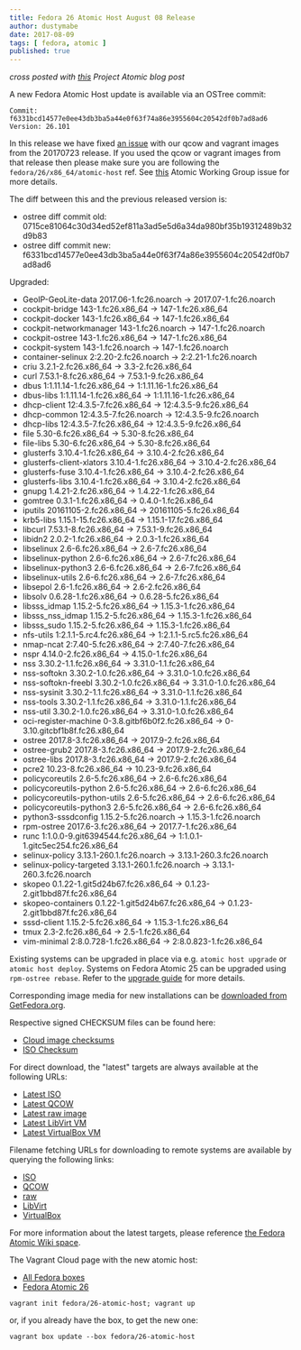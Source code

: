 ```yaml
---
title: Fedora 26 Atomic Host August 08 Release
author: dustymabe
date: 2017-08-09
tags: [ fedora, atomic ]
published: true
---
```


*cross posted with [this](http://www.projectatomic.io/blog/2017/08/fedora-atomic-august-08/)
Project Atomic blog post*

A new Fedora Atomic Host update is available via an OSTree commit:

```
Commit: f6331bcd14577e0ee43db3ba5a44e0f63f74a86e3955604c20542df0b7ad8ad6
Version: 26.101
```

In this release we have fixed [an issue](https://pagure.io/atomic-wg/issue/307)
with our qcow and vagrant images from the 20170723 release. If you used the qcow 
or vagrant images from that release then please make sure you are
following the `fedora/26/x86_64/atomic-host` ref. See [this](https://pagure.io/atomic-wg/issue/307)
Atomic Working Group issue for more details.

The diff between this and the previous released version is:

- ostree diff commit old: 0715ce81064c30d34ed52ef811a3ad5e5d6a34da980bf35b19312489b32d9b83
- ostree diff commit new: f6331bcd14577e0ee43db3ba5a44e0f63f74a86e3955604c20542df0b7ad8ad6

Upgraded:

- GeoIP-GeoLite-data 2017.06-1.fc26.noarch -> 2017.07-1.fc26.noarch
- cockpit-bridge 143-1.fc26.x86_64 -> 147-1.fc26.x86_64
- cockpit-docker 143-1.fc26.x86_64 -> 147-1.fc26.x86_64
- cockpit-networkmanager 143-1.fc26.noarch -> 147-1.fc26.noarch
- cockpit-ostree 143-1.fc26.x86_64 -> 147-1.fc26.x86_64
- cockpit-system 143-1.fc26.noarch -> 147-1.fc26.noarch
- container-selinux 2:2.20-2.fc26.noarch -> 2:2.21-1.fc26.noarch
- criu 3.2.1-2.fc26.x86_64 -> 3.3-2.fc26.x86_64
- curl 7.53.1-8.fc26.x86_64 -> 7.53.1-9.fc26.x86_64
- dbus 1:1.11.14-1.fc26.x86_64 -> 1:1.11.16-1.fc26.x86_64
- dbus-libs 1:1.11.14-1.fc26.x86_64 -> 1:1.11.16-1.fc26.x86_64
- dhcp-client 12:4.3.5-7.fc26.x86_64 -> 12:4.3.5-9.fc26.x86_64
- dhcp-common 12:4.3.5-7.fc26.noarch -> 12:4.3.5-9.fc26.noarch
- dhcp-libs 12:4.3.5-7.fc26.x86_64 -> 12:4.3.5-9.fc26.x86_64
- file 5.30-6.fc26.x86_64 -> 5.30-8.fc26.x86_64
- file-libs 5.30-6.fc26.x86_64 -> 5.30-8.fc26.x86_64
- glusterfs 3.10.4-1.fc26.x86_64 -> 3.10.4-2.fc26.x86_64
- glusterfs-client-xlators 3.10.4-1.fc26.x86_64 -> 3.10.4-2.fc26.x86_64
- glusterfs-fuse 3.10.4-1.fc26.x86_64 -> 3.10.4-2.fc26.x86_64
- glusterfs-libs 3.10.4-1.fc26.x86_64 -> 3.10.4-2.fc26.x86_64
- gnupg 1.4.21-2.fc26.x86_64 -> 1.4.22-1.fc26.x86_64
- gomtree 0.3.1-1.fc26.x86_64 -> 0.4.0-1.fc26.x86_64
- iputils 20161105-2.fc26.x86_64 -> 20161105-5.fc26.x86_64
- krb5-libs 1.15.1-15.fc26.x86_64 -> 1.15.1-17.fc26.x86_64
- libcurl 7.53.1-8.fc26.x86_64 -> 7.53.1-9.fc26.x86_64
- libidn2 2.0.2-1.fc26.x86_64 -> 2.0.3-1.fc26.x86_64
- libselinux 2.6-6.fc26.x86_64 -> 2.6-7.fc26.x86_64
- libselinux-python 2.6-6.fc26.x86_64 -> 2.6-7.fc26.x86_64
- libselinux-python3 2.6-6.fc26.x86_64 -> 2.6-7.fc26.x86_64
- libselinux-utils 2.6-6.fc26.x86_64 -> 2.6-7.fc26.x86_64
- libsepol 2.6-1.fc26.x86_64 -> 2.6-2.fc26.x86_64
- libsolv 0.6.28-1.fc26.x86_64 -> 0.6.28-5.fc26.x86_64
- libsss_idmap 1.15.2-5.fc26.x86_64 -> 1.15.3-1.fc26.x86_64
- libsss_nss_idmap 1.15.2-5.fc26.x86_64 -> 1.15.3-1.fc26.x86_64
- libsss_sudo 1.15.2-5.fc26.x86_64 -> 1.15.3-1.fc26.x86_64
- nfs-utils 1:2.1.1-5.rc4.fc26.x86_64 -> 1:2.1.1-5.rc5.fc26.x86_64
- nmap-ncat 2:7.40-5.fc26.x86_64 -> 2:7.40-7.fc26.x86_64
- nspr 4.14.0-2.fc26.x86_64 -> 4.15.0-1.fc26.x86_64
- nss 3.30.2-1.1.fc26.x86_64 -> 3.31.0-1.1.fc26.x86_64
- nss-softokn 3.30.2-1.0.fc26.x86_64 -> 3.31.0-1.0.fc26.x86_64
- nss-softokn-freebl 3.30.2-1.0.fc26.x86_64 -> 3.31.0-1.0.fc26.x86_64
- nss-sysinit 3.30.2-1.1.fc26.x86_64 -> 3.31.0-1.1.fc26.x86_64
- nss-tools 3.30.2-1.1.fc26.x86_64 -> 3.31.0-1.1.fc26.x86_64
- nss-util 3.30.2-1.0.fc26.x86_64 -> 3.31.0-1.0.fc26.x86_64
- oci-register-machine 0-3.8.gitbf6b0f2.fc26.x86_64 -> 0-3.10.gitcbf1b8f.fc26.x86_64
- ostree 2017.8-3.fc26.x86_64 -> 2017.9-2.fc26.x86_64
- ostree-grub2 2017.8-3.fc26.x86_64 -> 2017.9-2.fc26.x86_64
- ostree-libs 2017.8-3.fc26.x86_64 -> 2017.9-2.fc26.x86_64
- pcre2 10.23-8.fc26.x86_64 -> 10.23-9.fc26.x86_64
- policycoreutils 2.6-5.fc26.x86_64 -> 2.6-6.fc26.x86_64
- policycoreutils-python 2.6-5.fc26.x86_64 -> 2.6-6.fc26.x86_64
- policycoreutils-python-utils 2.6-5.fc26.x86_64 -> 2.6-6.fc26.x86_64
- policycoreutils-python3 2.6-5.fc26.x86_64 -> 2.6-6.fc26.x86_64
- python3-sssdconfig 1.15.2-5.fc26.noarch -> 1.15.3-1.fc26.noarch
- rpm-ostree 2017.6-3.fc26.x86_64 -> 2017.7-1.fc26.x86_64
- runc 1:1.0.0-9.git6394544.fc26.x86_64 -> 1:1.0.1-1.gitc5ec254.fc26.x86_64
- selinux-policy 3.13.1-260.1.fc26.noarch -> 3.13.1-260.3.fc26.noarch
- selinux-policy-targeted 3.13.1-260.1.fc26.noarch -> 3.13.1-260.3.fc26.noarch
- skopeo 0.1.22-1.git5d24b67.fc26.x86_64 -> 0.1.23-2.git1bbd87f.fc26.x86_64
- skopeo-containers 0.1.22-1.git5d24b67.fc26.x86_64 -> 0.1.23-2.git1bbd87f.fc26.x86_64
- sssd-client 1.15.2-5.fc26.x86_64 -> 1.15.3-1.fc26.x86_64
- tmux 2.3-2.fc26.x86_64 -> 2.5-1.fc26.x86_64
- vim-minimal 2:8.0.728-1.fc26.x86_64 -> 2:8.0.823-1.fc26.x86_64

Existing systems can be upgraded in place via e.g. `atomic host upgrade` or
`atomic host deploy`.  Systems on Fedora Atomic 25 can be upgraded using `rpm-ostree rebase`.
Refer to the [upgrade guide](/2017/08/03/fedora-25-26-atomic-host-upgrade-guide/)
for more details.

Corresponding image media for new installations can be 
[downloaded from GetFedora.org](https://getfedora.org/en/atomic/download/).

Respective signed CHECKSUM files can be found here:

* [Cloud image checksums](https://alt.fedoraproject.org/pub/alt/atomic/stable/Fedora-Atomic-26-20170807.0/CloudImages/x86_64/images/Fedora-CloudImages-26-20170807.0-x86_64-CHECKSUM)
* [ISO Checksum](https://alt.fedoraproject.org/pub/alt/atomic/stable/Fedora-Atomic-26-20170807.0/Atomic/x86_64/iso/Fedora-Atomic-26-20170807.0-x86_64-CHECKSUM)

For direct download, the "latest" targets are always available at the following URLs:

* [Latest ISO](https://getfedora.org/atomic_iso_latest)
* [Latest QCOW](https://getfedora.org/atomic_qcow2_latest)
* [Latest raw image](https://getfedora.org/atomic_raw_latest)
* [Latest LibVirt VM](https://getfedora.org/atomic_vagrant_libvirt_latest)
* [Latest VirtualBox VM](https://getfedora.org/atomic_vagrant_virtualbox_latest)

Filename fetching URLs for downloading to remote systems are available by querying the following links:

* [ISO](https://getfedora.org/atomic_iso_latest_filename)
* [QCOW](https://getfedora.org/atomic_qcow2_latest_filename)
* [raw](https://getfedora.org/atomic_raw_latest_filename)
* [LibVirt](https://getfedora.org/atomic_vagrant_libvirt_latest_filename)
* [VirtualBox](https://getfedora.org/atomic_vagrant_virtualbox_latest_filename)

For more information about the latest targets, please reference [the Fedora
Atomic Wiki space](https://fedoraproject.org/wiki/Atomic_WG#Fedora_Atomic_Image_Download_Links).

The Vagrant Cloud page with the new atomic host:

* [All Fedora boxes](https://app.vagrantup.com/fedora/)
* [Fedora Atomic 26](https://app.vagrantup.com/fedora/boxes/26-atomic-host/versions/26.20170807.0)


```nohighlight
vagrant init fedora/26-atomic-host; vagrant up
```

or, if you already have the box, to get the new one:

```nohighlight
vagrant box update --box fedora/26-atomic-host
```
